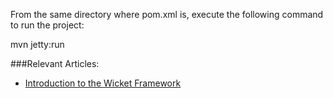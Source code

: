 
From the same directory where pom.xml is, execute the following command to run the project:

mvn jetty:run


###Relevant Articles:
- [Introduction to the Wicket Framework](https://www.baeldung.com/intro-to-the-wicket-framework)
